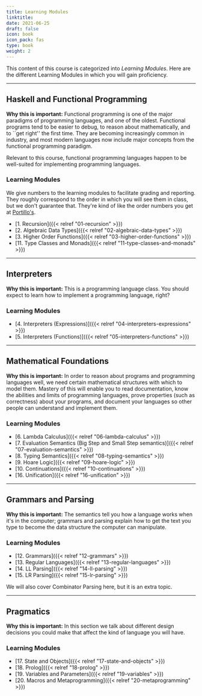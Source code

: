 ```yaml
---
title: Learning Modules
linktitle: 
date: 2021-06-25
draft: false
icon: book
icon_pack: fas
type: book
weight: 2
---
```


This content of this course is categorized into *Learning Modules*.
Here are the different Learning Modules in which you will gain proficiency.

<hr/>

## Haskell and Functional Programming

**Why this is important:**  Functional programming is one of the major paradigms
of programming languages, and one of the oldest.  Functional programs tend to be
easier to debug, to reason about mathematically, and to ``get right'' the first time.
They are becoming increasingly common in industry, and most modern languages now
include major concepts from the functional programming paradigm.

Relevant to this course, functional programming languages happen to be well-suited
for implementing programming languages.

### Learning Modules

We give numbers to the learning modules to facilitate grading and reporting.  They roughly
correspond to the order in which you will see them in class, but we don't guarantee that.
They're kind of like the order numbers you get at [Portillo's](https://portillos.com).

- [1. Recursion]({{< relref "01-recursion" >}})
- [2. Algebraic Data Types]({{< relref "02-algebraic-data-types" >}})
- [3. Higher Order Functions]({{< relref "03-higher-order-functions" >}})
- [11. Type Classes and Monads]({{< relref "11-type-classes-and-monads" >}})

<hr/>

## Interpreters
**Why this is important:**  This is a programming language class.  You should expect to learn
how to implement a programming language, right?

### Learning Modules
- [4. Interpreters (Expressions)]({{< relref "04-interpreters-expressions" >}})
- [5. Interpreters (Functions)]({{< relref "05-interpreters-functions" >}})

<hr/>

## Mathematical Foundations

**Why this is important:**  In order to reason about programs and programming
languages well, we need certain mathematical structures with which to model
them.  Mastery of this will enable you to read documentation, know the abilities
and limits of programming languages, prove properties (such as correctness)
about your programs, and document your languages so other people can understand
and implement them.

### Learning Modules

- [6. Lambda Calculus]({{< relref "06-lambda-calculus" >}})
- [7. Evaluation Semantics (Big Step and Small Step semantics)]({{< relref "07-evaluation-semantics" >}})
- [8. Typing Semantics]({{< relref "08-typing-semantics" >}})
- [9. Hoare Logic]({{< relref "09-hoare-logic" >}})
- [10. Continuations]({{< relref "10-continuations" >}})
- [16. Unification]({{< relref "16-unification" >}})

<hr/>

## Grammars and Parsing

**Why this is important:** The semantics tell you how a language works when it's
in the computer; grammars and parsing explain how to get the text you type to
become the data structure the computer can manipulate.

### Learning Modules
- [12. Grammars]({{< relref "12-grammars" >}})
- [13. Regular Languages]({{< relref "13-regular-languages" >}})
- [14. LL Parsing]({{< relref "14-ll-parsing" >}})
- [15. LR Parsing]({{< relref "15-lr-parsing" >}})

We will also cover Combinator Parsing here, but it is an extra topic.

<hr/>

## Pragmatics
**Why this is important:** In this section we talk about different design decisions you could make that
affect the kind of language you will have.

### Learning Modules

- [17. State and Objects]({{< relref "17-state-and-objects" >}})
- [18. Prolog]({{< relref "18-prolog" >}})
- [19. Variables and Parameters]({{< relref "19-variables" >}})
- [20. Macros and Metaprogramming]({{< relref "20-metaprogramming" >}})
